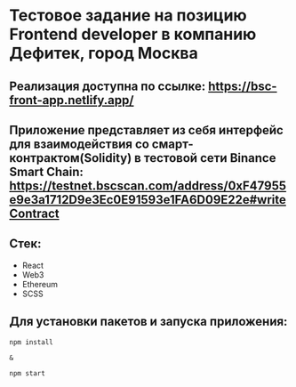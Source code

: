 # Тестовое задание на позицию Frontend developer в компанию Дефитек, город Москва

## Реализация доступна по ссылке: https://bsc-front-app.netlify.app/

## Приложение представляет из себя интерфейс для взаимодействия со смарт-контрактом(Solidity) в тестовой сети Binance Smart Chain: https://testnet.bscscan.com/address/0xF47955e9e3a1712D9e3Ec0E91593e1FA6D09E22e#writeContract

## Стек: 
- React
- Web3
- Ethereum
- SCSS

## Для установки пакетов и запуска приложения:

```
npm install

&

npm start
```
